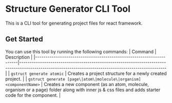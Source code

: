 # Structure Generator CLI Tool

This is a CLI tool for generating project files for react framework.

## Get Started
You can use this tool by running the following commands:
| Command                                                             | Description                                                                                                                                         |
|---------------------------------------------------------------------|-----------------------------------------------------------------------------------------------------------------------------------------------------|
| `gstruct generate atomic`                                           | Creates a project structure for a newly created project.                                                                                            |
| `gstruct generate [page\|atom\|molecule\|organism] <componentName>` | Creates a new component (as an atom, molecule, organism or a page) folder along with inner js & css files and adds starter code for the component.  |